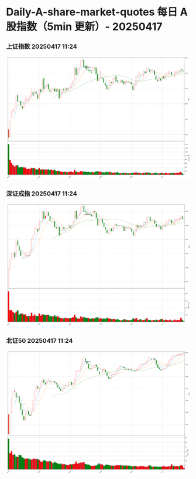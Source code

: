 
# Daily-A-share-market-quotes 每日 A 股指数（5min 更新）- 20250417

### 上证指数 20250417 11:24
![](./fig/2025/4/20250417-sh000001.png)

### 深证成指 20250417 11:24
![](./fig/2025/4/20250417-sz399001.png)

### 北证50 20250417 11:24
![](./fig/2025/4/20250417-bj899050.png)
